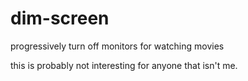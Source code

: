 # dim-screen
progressively turn off monitors for watching movies


this is probably not interesting for anyone that isn't me. 
